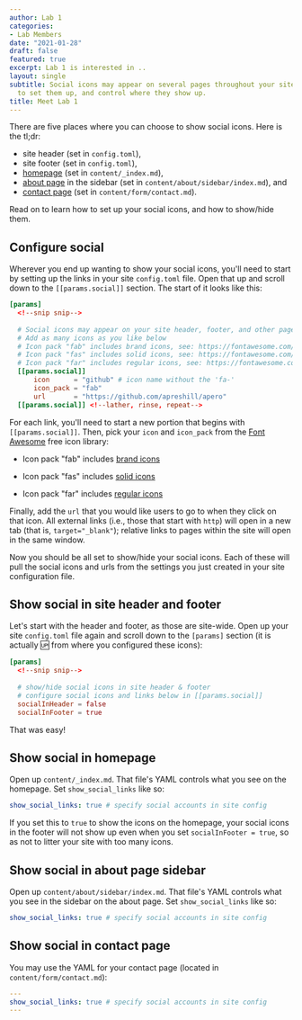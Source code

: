 ```yaml
---
author: Lab 1
categories:
- Lab Members
date: "2021-01-28"
draft: false
featured: true
excerpt: Lab 1 is interested in .. 
layout: single
subtitle: Social icons may appear on several pages throughout your site. Learn how
  to set them up, and control where they show up.
title: Meet Lab 1
---
```


There are five places where you can choose to show social icons. Here is the tl;dr:

+ site header (set in `config.toml`), 
+ site footer (set in `config.toml`), 
+ [homepage](/) (set in `content/_index.md`),
+ [about page](/about) in the sidebar (set in `content/about/sidebar/index.md`), and
+ [contact page](/contact) (set in `content/form/contact.md`). 

Read on to learn how to set up your social icons, and how to show/hide them.

## Configure social 

Wherever you end up wanting to show your social icons, you'll need to start by setting up the links in your site `config.toml` file. Open that up and scroll down to the `[[params.social]]` section. The start of it looks like this:

```toml
[params]
  <!--snip snip-->
  
  # Social icons may appear on your site header, footer, and other pages
  # Add as many icons as you like below
  # Icon pack "fab" includes brand icons, see: https://fontawesome.com/icons?d=gallery&s=brands&m=free
  # Icon pack "fas" includes solid icons, see: https://fontawesome.com/icons?d=gallery&s=solid&m=free
  # Icon pack "far" includes regular icons, see: https://fontawesome.com/icons?d=gallery&s=regular&m=free
  [[params.social]]
      icon      = "github" # icon name without the 'fa-'
      icon_pack = "fab"
      url       = "https://github.com/apreshill/apero"
  [[params.social]] <!--lather, rinse, repeat-->
```

For each link, you'll need to start a new portion that begins with `[[params.social]]`. Then, pick your `icon` and `icon_pack` from the [Font Awesome](https://fontawesome.com/) free icon library:

+ Icon pack "fab" includes [brand icons](https://fontawesome.com/icons?d=gallery&s=brands&m=free)

+ Icon pack "fas" includes [solid icons](https://fontawesome.com/icons?d=gallery&s=solid&m=free)

+ Icon pack "far" includes [regular icons](https://fontawesome.com/icons?d=gallery&s=regular&m=free)

Finally, add the `url` that you would like users to go to when they click on that icon. All external links (i.e., those that start with `http`) will open in a new tab (that is, `target="_blank"`); relative links to pages within the site will open in the same window.

Now you should be all set to show/hide your social icons. Each of these will pull the social icons and urls from the settings you just created in your site configuration file.

## Show social in site header and footer

Let's start with the header and footer, as those are site-wide. Open up your site `config.toml` file again and scroll down to the `[params]` section (it is actually :up: from where you configured these icons):

```toml
[params]
  <!--snip snip-->
  
  # show/hide social icons in site header & footer
  # configure social icons and links below in [[params.social]]
  socialInHeader = false
  socialInFooter = true
```

That was easy!

## Show social in homepage

Open up `content/_index.md`. That file's YAML controls what you see on the homepage. Set `show_social_links` like so:

```yaml
show_social_links: true # specify social accounts in site config
```

If you set this to `true` to show the icons on the homepage, your social icons in the footer will not show up even when you set `socialInFooter = true`, so as not to litter your site with too many icons.

## Show social in about page sidebar

Open up `content/about/sidebar/index.md`. That file's YAML controls what you see in the sidebar on the about page. Set `show_social_links` like so:

```yaml
show_social_links: true # specify social accounts in site config
```

## Show social in contact page

You may use the YAML for your contact page (located in `content/form/contact.md`):

```yaml
---
show_social_links: true # specify social accounts in site config
---
```
